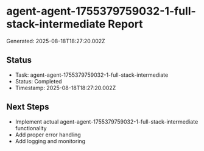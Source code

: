 # agent-agent-1755379759032-1-full-stack-intermediate Report

Generated: 2025-08-18T18:27:20.002Z

## Status
- Task: agent-agent-1755379759032-1-full-stack-intermediate
- Status: Completed
- Timestamp: 2025-08-18T18:27:20.002Z

## Next Steps
- Implement actual agent-agent-1755379759032-1-full-stack-intermediate functionality
- Add proper error handling
- Add logging and monitoring
